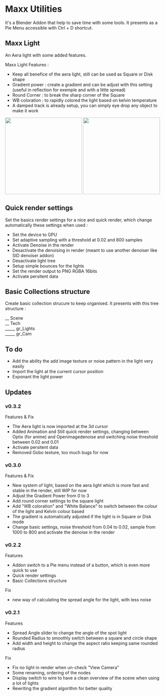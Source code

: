 # Maxx Utilities

It's a Blender Addon that help to save time with some tools. It presents as a Pie Menu accessible with Ctrl + D shortcut.

## Maxx Light

An Aera light with some added features.

Maxx Light Features :

  - Keep all benefice of the aera light, still can be used as Square or Disk shape
  - Gradient power : create a gradient and can be adjust with this setting (useful in reflection for exemple and with a little spread)
  - Round Corner : to break the sharp corner of the Square
  - WB coloration : to rapidly colored the light based on kelvin temperature
  - A damped track is already setup, you can simply eye drop any object to make it work

<img src="https://github.com/xamenzie/Maxx-Utilities/assets/50946132/d1a1adcb-d02b-4441-824e-1f98978f3fd5)" width="250" height="250"/> <img src="https://github.com/xamenzie/Maxx-Utilities/assets/50946132/cc348784-4695-470a-86e4-492ea0c11ce7" width="250" height="250"/>


## Quick render settings

Set the basics render settings for a nice and quick render, which change automatically these settings when used :

  - Set the device to GPU
  - Set adaptive sampling with a threshold at 0.02 and 800 samples
  - Activate Denoise in the render
  - Desactivate the denoising in render (meant to use another denoiser like SID denoiser addon)
  - Desactivate light tree
  - Setup simple bounces for the lights
  - Set the render output to PNG RGBA 16bits
  - Activate persitent data

## Basic Collections structure

Create basic collection strucure to keep organised. It presents with this tree structure :

__ Scene<br>
__ Tech<br>
_____ gr_Lights<br>
_____ gr_Cam<br>

## To do

  - Add the ability the add image texture or noise pattern in the light very easily
  - Import the light at the current cursor position
  - Exponant the light power

## Updates

### v0.3.2

  Features & Fix

  - The Aera light is now imported at the 3d cursor
  - Added Animation and Still quick render settings, changing between Optix (for anime) and Openimagedenoise and switching noise threshold between 0.02 and 0.01
  - Activate persitent data
  - Removed Gobo texture, too much bugs for now

### v0.3.0

  Features & Fix

  - New system of light, based on the aera light which is more fast and stable in the render, still WIP for now
  - Adjust the Gradient Power from 0 to 3
  - Add round corner settings to the square light
  - Add "WB coloration" and "White Balance" to switch between the colour of the light and Kelvin colour based
  - The gradient is automatically adjusted if the light is in Square or Disk mode
  - Change basic settings, noise threshold from 0.04 to 0.02, sample from 1000 to 800 and activate the denoise in the render

### v0.2.2

  Features

  - Addon switch to a Pie menu instead of a button, which is even more quick to use
  - Quick render settings
  - Basic Collections structure

  Fix

  - new way of calculating the spread angle for the light, with less noise

### v0.2.1

  Features
  
  - Spread Angle slider to change the angle of the spot light
  - Rounded Radius to smoothly switch between a square and circle shape
  - Add width and height to change the aspect ratio keeping same rounded radius
  
  Fix
  
  - Fix no light in render when un-check "View Camera"
  - Some renaming, ordering of the nodes
  - Display switch to wire to have a clean overview of the scene when using a lot of lights
  - Rewriting the gradient algorithm for better quality

